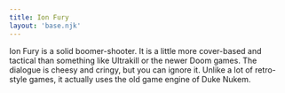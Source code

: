 ```yaml
---
title: Ion Fury
layout: 'base.njk'
---
```


Ion Fury is a solid boomer-shooter. It is a little more cover-based and
tactical than something like Ultrakill or the newer Doom games. The
dialogue is cheesy and cringy, but you can ignore it. Unlike a lot of
retro-style games, it actually uses the old game engine of Duke Nukem.